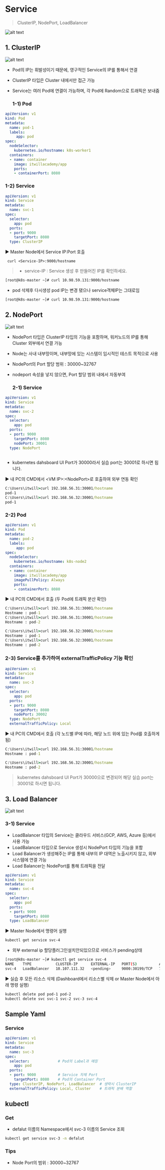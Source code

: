# Service

> ClusterIP, NodePort, LoadBalancer

![alt text](image-58.png)


  ## 1. ClusterIP  

  ![alt text](image-13.png)

- Pod의 IP는 휘발성이기 때문에, 영구적인 Service의 IP를 통해서 연결
- ClusterIP 타입은 Cluster 내에서만 접근 가능
- Service는 여러 Pod에 연결이 가능하며, 각 Pod에 Random으로 트래픽은 보내줌



  ### 1-1) Pod

```yaml
apiVersion: v1
kind: Pod
metadata:
  name: pod-1
  labels:
     app: pod
spec:
  nodeSelector:
    kubernetes.io/hostname: k8s-worker1
  containers:
  - name: container
    image: itwillacademy/app
    ports:
    - containerPort: 8080
  ```
    


  ### 1-2) Service

```yml
apiVersion: v1
kind: Service
metadata:
  name: svc-1
spec:
  selector:
    app: pod
  ports:
  - port: 9000
    targetPort: 8080
  type: ClusterIP  
```

▶ Master Node에서 Service IP:Port 호출
 ```
  curl <Service-IP>:9000/hostname
```

  > * service-IP : Service 생성 후 만들어진 IP를 확인하세요.

```bash
[root@k8s-master ~]# curl 10.98.59.131:9000/hostname
```
- pod 삭제후 다시생성 pod IP는 변경 됐으나 service객체IP는 그대로임

```bash
[root@k8s-master ~]# curl 10.98.59.131:9000/hostname
```


## 2. NodePort

![alt text](image-14.png)

- NodePort 타입은 ClusterIP 타입의 기능을 포함하며, 워커노드의 IP를 통해 Cluster 외부에서 연결 가능
- Node는 사내 내부망이며, 내부망에 있는 시스템이 임시적인 테스트 목적으로 사용
- NodePort의 Port 할당 범위 : 30000~32767
- nodeport 속성을 넣지 않으면, Port 할당 범위 내에서 자동부여

  ### 2-1) Service

```yml
apiVersion: v1
kind: Service
metadata:
  name: svc-2
spec:
  selector:
    app: pod
  ports:
  - port: 9000
    targetPort: 8080
    nodePort: 30001
  type: NodePort
 
  ```

* kubernetes dahsboard UI Port가 30000라서 실습 port는 30001로 하시면 됩니다.

▶ 내 PC의 CMD에서 \<VM IP\>:\<NodePort\>로 호출하여 외부 연동 확인

```cmd
C:\Users\itwill>curl 192.168.56.31:30001/hostname
pod-1
C:\Users\itwill>curl 192.168.56.32:30001/hostname
pod-1
```
### 2-2) Pod

```yml
apiVersion: v1
kind: Pod
metadata:
  name: pod-2
  labels:
     app: pod
spec:
  nodeSelector:
    kubernetes.io/hostname: k8s-node2
  containers:
  - name: container
    image: itwillacademy/app
    imagePullPolicy: Always
    ports:
    - containerPort: 8080
```  

▶ 내 PC의 CMD에서 호출 (두 Pod에 트래픽 분산 확인)

```cmd
C:\Users\itwill>curl 192.168.56.31:30001/hostname
Hostname : pod-1
C:\Users\itwill>curl 192.168.56.31:30001/hostname
Hostname : pod-2

C:\Users\itwill>curl 192.168.56.32:30001/hostname
Hostname : pod-1
C:\Users\itwill>curl 192.168.56.32:30001/hostname
Hostname : pod-2
```

### 2-3) Service를 추가하여 externalTrafficPolicy 기능 확인

```yml
apiVersion: v1
kind: Service
metadata:
  name: svc-3
spec:
  selector:
    app: pod
  ports:
  - port: 9000
    targetPort: 8080
    nodePort: 30002
  type: NodePort
  externalTrafficPolicy: Local
 ```
▶ 내 PC의 CMD에서 호출 (각 노드별 IP에 따라, 해당 노드 위에 있는 Pod를 호출하게 됨)

```cmd
C:\Users\itwill>curl 192.168.56.31:30001/hostname
Hostname : pod-1

C:\Users\itwill>curl 192.168.56.32:30001/hostname
Hostname : pod-2
```


> kubernetes dahsboard UI Port가 30000으로 변경되어 해당 실습 port는 30001로 하시면 됩니다.


## 3. Load Balancer

![alt text](image-15.png)

  ### 3-1) Service

- LoadBalancer 타입의 Service는 클라우드 서비스(GCP, AWS, Azure 등)에서 사용 가능
- LoadBalancer 타입으로 Service 생성시 NodePort 타입의 기능을 포함
- Load Balancer가 생성해주는 IP를 통해 내부의 IP 대역은 노출시키지 않고, 외부 시스템에 연결 가능
- Load Balancer는 NodePort를 통해 트래픽을 전달

```yml
apiVersion: v1
kind: Service
metadata:
  name: svc-4
spec:
  selector:
    app: pod
  ports:
  - port: 9000
    targetPort: 8080
  type: LoadBalancer
```  

▶ Master Node에서 명령어 실행

```bash
kubectl get service svc-4
```

- 외부 external ip 할당플러그인설치안되있으므로 서비스가 pending상태

```bash
[root@k8s-master ~]# kubectl get service svc-4
NAME    TYPE           CLUSTER-IP      EXTERNAL-IP   PORT(S)          AGE
svc-4   LoadBalancer   10.107.111.32   <pending>     9000:30199/TCP   72s

```
▶ 실습 후 모든 리소스 삭제 (Dashboard에서 리소스별 삭제 or Master Node에서 아래 명령 실행)

```bash
kubectl delete pod pod-1 pod-2
kubectl delete svc svc-1 svc-2 svc-3 svc-4
```

## Sample Yaml

### **Service**

```yml
apiVersion: v1
kind: Service
metadata:
  name: svc-3
spec:
  selector:             # Pod의 Label과 매칭
    app: pod
  ports:
  - port: 9000          # Service 자체 Port
    targetPort: 8080    # Pod의 Container Port
  type: ClusterIP, NodePort, LoadBalancer  # 생략시 ClusterIP
  externalTrafficPolicy: Local, Cluster    # 트래픽 분배 역할

```


## kubectl

### **Get**

  - defalut 이름의 Namespace에서 svc-3 이름의 Service 조회

  ```bash
  kubectl get service svc-3 -n defalut
  ```
### Tips

  - Node Port의 범위 : 30000~32767
